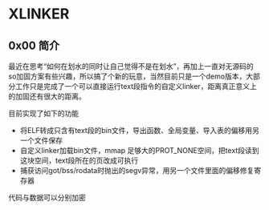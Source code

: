 # XLINKER

## 0x00 简介
最近在思考“如何在划水的同时让自己觉得不是在划水”，再加上一直对无源码的so加固方案有些兴趣，所以搞了个新的玩意，当然目前只是一个demo版本，大部分工作只是完成了一个可以直接运行text段指令的自定义linker，距离真正意义上的加固还有很大的距离。

目前实现了如下的功能
- 将ELF转成只含有text段的bin文件，导出函数、全局变量、导入表的偏移用另一个文件保存
- 自定义linker加载bin文件，mmap 足够大的PROT_NONE空间，把text段读到这块空间，text段所在的页改成可执行
- 捕获访问got/bss/rodata时抛出的segv异常，用另一个文件里面的偏移修复寄存器

代码与数据可以分别加密